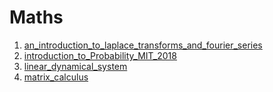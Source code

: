 # Maths

1. [an_introduction_to_laplace_transforms_and_fourier_series](./an_introduction_to_laplace_transforms_and_fourier_series/README.md)
2. [introduction_to_Probability_MIT_2018](./introduction_to_Probability_MIT_2018/README.md)
3. [linear_dynamical_system](./linear_dynamical_system/README.md)
4. [matrix_calculus](./matrix_calculus/README.md)
